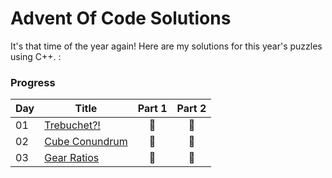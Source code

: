 # Advent Of Code Solutions
It's that time of the year again! Here are my solutions for this year's puzzles using C++.
 :
### Progress
| Day | Title                          | Part 1 | Part 2 |
|-----|--------------------------------|:------:|:------:|
| 01  | [Trebuchet?!](/Day%201_Trebuchet/)    |   🌟   |   🌟   |
| 02  | [Cube Conundrum](/Day%202_Cube%20Conundrum/) |   🌟   |   🌟   |
| 03  | [Gear Ratios](/Day%203_Gear%20Ratios/)    |   🌟   |   🌟   |
 
